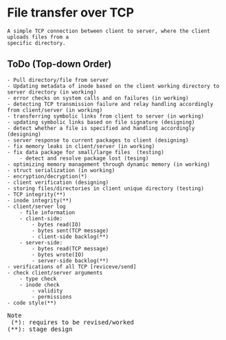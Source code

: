 # File transfer over TCP
    A simple TCP connection between client to server, where the client uploads files from a
    specific directory.

## ToDo (Top-down Order)
    - Pull directory/file from server
    - Updating metadata of inode based on the client working directory to server directory (in working)
    - error checks on system calls and on failures (in working)
    - detecting TCP transmission failure and relay handling accordingly from client/server (in working)
    - transferring symbolic links from client to server (in working)
    - updating symbolic links based on file signature (designing)
    - detect whether a file is specified and handling accordingly (designing)
    - server response to current packages to client (designing)
    - fix memory leaks in client/server (in working)
    - fix data package for small/large files  (testing)
        - detect and resolve package lost (tesing)
    - optimizing memory management through dynamic memory (in working)
    - struct serialization (in working)
    - encryption/decryption(*)
    - client verification (designing)
    - storing files/directories in client unique directory (testing)
    - TCP integrity(**)
    - inode integrity(**)
    - client/server log
        - file information 
        - client-side:
            - bytes read(IO)
            - bytes sent(TCP message)
            - client-side backlog(**)
        - server-side:
            - bytes read(TCP message)
            - bytes wrote(IO)
            - server-side backlog(**)
    - verifications of all TCP [reviceve/send]
    - check client/server arguments
        - type check
        - inode check
            - validity
            - permissions
    - code style(**)

<pre>
Note
 (*): requires to be revised/worked
(**): stage design
</pre>